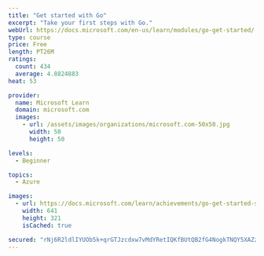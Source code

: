 ```yaml
---
title: "Get started with Go"
excerpt: "Take your first steps with Go."
webUrl: https://docs.microsoft.com/en-us/learn/modules/go-get-started/
type: course
price: Free
length: PT26M
ratings:
  count: 434
  average: 4.8824883
heat: 53

provider:
  name: Microsoft Learn
  domain: microsoft.com
  images:
    - url: /assets/images/organizations/microsoft.com-50x50.jpg
      width: 50
      height: 50

levels:
  - Beginner

topics:
  - Azure

images:
  - url: https://docs.microsoft.com/learn/achievements/go-get-started-social.png
    width: 641
    height: 321
    isCached: true

secured: "rNj6R2ldlIYUOb5k+qrGTJzcdxw7vMdYRetIQKfBUtQB2fG4NogkTNQY5XAZzk4045DrTK2Z+rrZ5fKuJ9sT4onRcGHYk/Nv3K17P97iWy1BlVWItwGFArqiYGHW06qGJf4aJBEN6qpGRcAf3gMF0zaY0pyYQdtJ60JwmK7kSKwjgUY2NrpeqWrETX9qyARcJWPajWHJ6/e2sFFpqTy2bYPuY7X5aD0OE4Tb32wG2i3uG/A0k6zbQ/ByI2EPcLfpFklpGpU69lkOKhVdlsgyyyIEYNjLWN+xxAWnzOvY9VG3oI9k4UPPxYOb/9GNsyaRbeps1kmUVcosc3hA2t3vgRRSXb6k1PVV0X5fw16+zx2rIlBs+slB/C3p+Eo/Fskpkew/bmVUk1UVwLkAWNQZJbFlQtc+Bbm+IfYexdsyt0o=;W7FeN3Ns5+jeon0Y0MD+4Q=="
---
```


